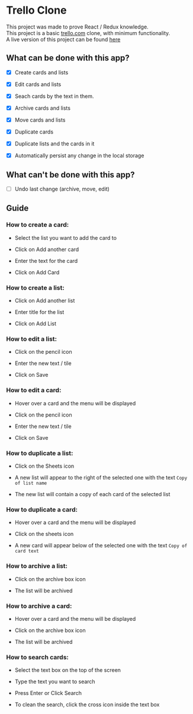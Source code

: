 # Trello Clone

This project was made to prove React / Redux knowledge.   
This project is a basic [trello.com](https://trello.com) clone, with minimum functionality.  
A live version of this project can be found [here](https://gaabmarquez.github.io/trello-clone/)

## What can be done with this app?

- [x] Create cards and lists

- [x] Edit cards and lists

- [x] Seach cards by the text in them.

- [x] Archive cards and lists

- [x] Move cards and lists

- [x] Duplicate cards

- [x] Duplicate lists and the cards in it

- [x] Automatically persist any change in the local storage

## What can't be done with this app?

- [ ] Undo last change (archive, move, edit)

## Guide

### How to create a card:

- Select the list you want to add the card to

- Click on Add another card

- Enter the text for the card

- Click on Add Card

### How to create a list:

- Click on Add another list

- Enter title for the list

- Click on Add List

### How to edit a list:

- Click on the pencil icon 

- Enter the new text / tile

- Click on Save

### How to edit a card:

- Hover over a card and the menu will be displayed

- Click on the pencil icon

- Enter the new text / tile

- Click on Save

### How to duplicate a list:

- Click on the Sheets icon

- A new list will appear to the right of the selected one with the text `Copy of list name`

- The new list will contain a copy of each card of the selected list

### How to duplicate a card:

- Hover over a card and the menu will be displayed

- Click on the sheets icon

- A new card will appear below of the selected one with the text `Copy of card text`

### How to archive a list:

- Click on the archive box icon

- The list will be archived

### How to archive a card:

- Hover over a card and the menu will be displayed

- Click on the archive box icon

- The list will be archived

### How to search cards:

- Select the text box on the top of the screen

- Type the text you want to search

- Press Enter or Click Search

- To clean the search, click the cross icon inside the text box
